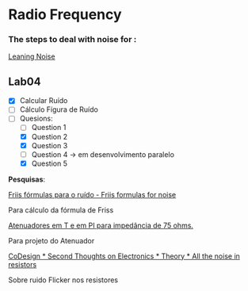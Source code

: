 # Radio Frequency

### The steps to deal with noise for :

[Leaning Noise](Radio%20Frequency%2036daa4db3f464d88bcfcda93dfee5800/Leaning%20Noise%2084746808d9fb4a53b7ef949079765b53.md)

## Lab04

- [x]  Calcular Ruído
- [ ]  Cálculo Fígura de Ruído
- [ ]  Quesions:
    - [ ]  Question 1
    - [x]  Question 2
    - [x]  Question 3
    - [ ]  Question 4 → em desenvolvimento paralelo
    - [x]  Question 5

**Pesquisas**:

[Friis fórmulas para o ruído - Friis formulas for noise](https://pt.qwe.wiki/wiki/Friis_formulas_for_noise)

Para cálculo da fórmula de Friss

[Atenuadores em T e em PI para impedância de 75 ohms.](https://muitosobreantenas.blogspot.com/2009/10/atenuadores-em-t-e-em-pi-para.html)

Para projeto do Atenuador

[CoDesign * Second Thoughts on Electronics * Theory * All the noise in resistors](http://www.hartmantech.com/codesign/forum/blog.php?action=view&article_id=1)

Sobre ruido Flicker nos resistores
